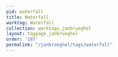 ```yaml
---
pid: waterfall
title: Waterfall
worktag: Waterfall
collection: worktags_janbrueghel
layout: tagpage_janbrueghel
order: '187'
permalink: "/janbrueghel/tags/waterfall"
---
```

